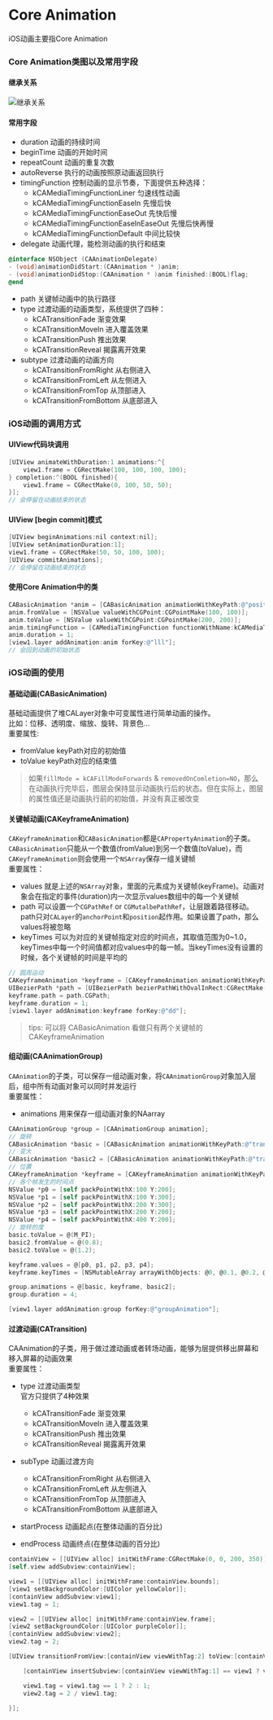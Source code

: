 # Core Animation
iOS动画主要指Core Animation   

### Core Animation类图以及常用字段
#### 继承关系  
![继承关系](http://img.my.csdn.net/uploads/201507/23/1437617562_3190.png)  

#### 常用字段
- duration  动画的持续时间  
- beginTime  动画的开始时间  
- repeatCount  动画的重复次数  
- autoReverse  执行的动画按照原动画返回执行  
- timingFunction  控制动画的显示节奏，下面提供五种选择：  
  - kCAMediaTimingFunctionLiner  匀速线性动画  
  - kCAMediaTimingFunctionEaseIn  先慢后快  
  - kCAMediaTimingFunctionEaseOut  先快后慢  
  - kCAMediaTimingFunctionEaseInEaseOut  先慢后快再慢  
  - kCAMediaTimingFunctionDefault  中间比较快  
- delegate  动画代理，能检测动画的执行和结束  
```objective-c
@interface NSObject (CAAnimationDelegate)
- (void)animationDidStart:(CAAnimation * )anim;
- (void)animationDidStop:(CAAnimation * )anim finished:(BOOL)flag;
@end
```
- path  关键帧动画中的执行路径  
- type  过渡动画的动画类型，系统提供了四种：
  - kCATransitionFade  渐变效果  
  - kCATransitionMoveIn  进入覆盖效果  
  - kCATransitionPush  推出效果  
  - kCATransitionReveal  揭露离开效果  
- subtype  过渡动画的动画方向  
  - kCATransitionFromRight  从右侧进入  
  - kCATransitionFromLeft   从左侧进入  
  - kCATransitionFromTop    从顶部进入  
  - kCATransitionFromBottom  从底部进入  

### iOS动画的调用方式  
#### UIView代码块调用
```objective-c
[UIView animateWithDuration:1 animations:^{
    view1.frame = CGRectMake(100, 100, 100, 100);
} completion:^(BOOL finished){
    view1.frame = CGRectMake(0, 100, 50, 50);
}];
// 会停留在动画结束的状态
```

#### UIView [begin commit]模式
```objective-c
[UIView beginAnimations:nil context:nil];
[UIView setAnimationDuration:1];
view1.frame = CGRectMake(50, 50, 100, 100);
[UIView commitAnimations];
// 会停留在动画结束的状态
```

#### 使用Core Animation中的类
```objective-c
CABasicAnimation *anim = [CABasicAnimation animationWithKeyPath:@"position"];
anim.fromValue = [NSValue valueWithCGPoint:CGPointMake(100, 100)];
anim.toValue = [NSValue valueWithCGPoint:CGPointMake(200, 200)];
anim.timingFunction = [CAMediaTimingFunction functionWithName:kCAMediaTimingFunctionEaseInEaseOut];
anim.duration = 1;
[view1.layer addAnimation:anim forKey:@"lll"];
// 会回到动画的初始状态
```

### iOS动画的使用
#### 基础动画(CABasicAnimation)  
基础动画提供了堆CALayer对象中可变属性进行简单动画的操作。  
比如：位移、透明度、缩放、旋转、背景色...   
重要属性:   
  - fromValue   keyPath对应的初始值  
  - toValue     keyPath对应的结束值  
> 如果`fillMode = kCAFillModeForwards` & `removedOnComletion=NO`，那么在动画执行完毕后，图层会保持显示动画执行后的状态。但在实际上，图层的属性值还是动画执行前的初始值，并没有真正被改变  

#### 关键帧动画(CAKeyframeAnimation)
`CAKeyframeAnimation`和`CABasicAnimation`都是`CAPropertyAnimation`的子类。`CABasicAnimation`只能从一个数值(fromValue)到另一个数值(toValue)，而`CAKeyframeAnimation`则会使用一个`NSArray`保存一组关键帧  
重要属性：  
  - values    就是上述的`NSArray`对象，里面的元素成为关键帧(keyFrame)。动画对象会在指定的事件(duration)内一次显示values数组中的每一个关键帧  
  - path      可以设置一个`CGPathRef` or `CGMutalbePathRef`，让层跟着路径移动。path只对`CALayer`的`anchorPoint`和`position`起作用。如果设置了path，那么values将被忽略  
  - keyTimes  可以为对应的关键帧指定对应的时间点，其取值范围为0~1.0，keyTimes中每一个时间值都对应values中的每一帧。当keyTimes没有设置的时候，各个关键帧的时间是平均的  
  ```objective-c
  // 圆周运动
  CAKeyframeAnimation *keyframe = [CAKeyframeAnimation animationWithKeyPath:@"position"];
  UIBezierPath *path = [UIBezierPath bezierPathWithOvalInRect:CGRectMake(100, 100, 200, 200)];
  keyframe.path = path.CGPath;
  keyframe.duration = 1;
  [view1.layer addAnimation:keyframe forKey:@"dd"];
  ```
  > tips: 可以将 CABasicAnimation 看做只有两个关键帧的 CAKeyframeAnimation    

#### 组动画(CAAnimationGroup)
`CAAnimation`的子类，可以保存一组动画对象，将`CAAnimationGroup`对象加入层后，组中所有动画对象可以同时并发运行  
重要属性：  
  - animations   用来保存一组动画对象的NAarray  
  ```objective-c
  CAAnimationGroup *group = [CAAnimationGroup animation];
  // 旋转
  CABasicAnimation *basic = [CABasicAnimation animationWithKeyPath:@"transform.rotation"];
  // 变大
  CABasicAnimation *basic2 = [CABasicAnimation animationWithKeyPath:@"transform.scale"];
  // 位置
  CAKeyframeAnimation *keyframe = [CAKeyframeAnimation animationWithKeyPath:@"position"];
  // 各个帧发生的时间点
  NSValue *p0 = [self packPointWithX:100 Y:200];
  NSValue *p1 = [self packPointWithX:100 Y:300];
  NSValue *p2 = [self packPointWithX:200 Y:300];
  NSValue *p3 = [self packPointWithX:200 Y:200];
  NSValue *p4 = [self packPointWithX:400 Y:200];
  // 旋转的度
  basic.toValue = @(M_PI);
  basic2.fromValue = @(0.8);
  basic2.toValue = @(1.2);

  keyframe.values = @[p0, p1, p2, p3, p4];
  keyframe.keyTimes = [NSMutableArray arrayWithObjects: @0, @0.1, @0.2, @0.3, @0.4, nil];

  group.animations = @[basic, keyframe, basic2];
  group.duration = 4;

  [view1.layer addAnimation:group forKey:@"groupAnimation"];
  ```

#### 过渡动画(CATransition)
CAAnimation的子类，用于做过渡动画或者转场动画，能够为层提供移出屏幕和移入屏幕的动画效果  
重要属性：  
  - type   过渡动画类型  
  官方只提供了4种效果  
    - kCATransitionFade    渐变效果
    - kCATransitionMoveIn  进入覆盖效果  
    - kCATransitionPush    推出效果  
    - kCATransitionReveal  揭露离开效果  

  - subType  动画过渡方向  
    - kCATransitionFromRight    从右侧进入
    - kCATransitionFromLeft     从左侧进入
    - kCATransitionFromTop      从顶部进入
    - kCATransitionFromBottom   从底部进入

  - startProcess    动画起点(在整体动画的百分比)  
  - endProcess      动画终点(在整体动画的百分比)
```objective-c
containView = [[UIView alloc] initWithFrame:CGRectMake(0, 0, 200, 350)];
[self.view addSubview:containView];

view1 = [[UIView alloc] initWithFrame:containView.bounds];
[view1 setBackgroundColor:[UIColor yellowColor]];
[containView addSubview:view1];
view1.tag = 1;

view2 = [[UIView alloc] initWithFrame:containView.frame];
[view2 setBackgroundColor:[UIColor purpleColor]];
[containView addSubview:view2];
view2.tag = 2;

[UIView transitionFromView:[containView viewWithTag:2] toView:[containView viewWithTag:1] duration:1 options:UIViewAnimationOptionTransitionFlipFromLeft completion:^(BOOL f){

    [containView insertSubview:[containView viewWithTag:1] == view1 ? view2 : view1 belowSubview:[containView viewWithTag:1]];

    view1.tag = view1.tag == 1 ? 2 : 1;
    view2.tag = 2 / view1.tag;

}];
```
